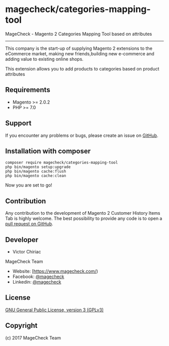 # magecheck/categories-mapping-tool
MageCheck - Magento 2 Categories Mapping Tool based on attributes

------------
This company is the start-up of supplying Magento 2 extensions to the eCommerce market, making new friends,building new e-commerce and adding value to existing online shops.

This extension allows you to add products to categories based on product attributes

Requirements
------------
- Magento >= 2.0.2
- PHP >= 7.0

Support
-------
If you encounter any problems or bugs, please create an issue on [GitHub](https://github.com/magecheck/categories-mapping-tool/issues).

Installation with composer
-------

    composer require magecheck/categories-mapping-tool
    php bin/magento setup:upgrade
    php bin/magento cache:flush
    php bin/magento cache:clean

Now you are set to go!

Contribution
------------
Any contribution to the development of Magento 2 Customer History Items Tab is highly welcome. The best possibility to provide any code is to open a [pull request on GitHub](https://help.github.com/articles/using-pull-requests).

Developer
---------
 * Victor Chiriac

MageCheck Team
* Website: [https://www.magecheck.com/)
* Facebook: [@magecheck](https://www.facebook.com/magecheck/)
* Linkedin: [@magecheck](https://www.linkedin.com/company-beta/11104569/)

License
-------
[GNU General Public License, version 3 (GPLv3)](http://opensource.org/licenses/gpl-3.0)

Copyright
---------
(c) 2017 MageCheck Team

